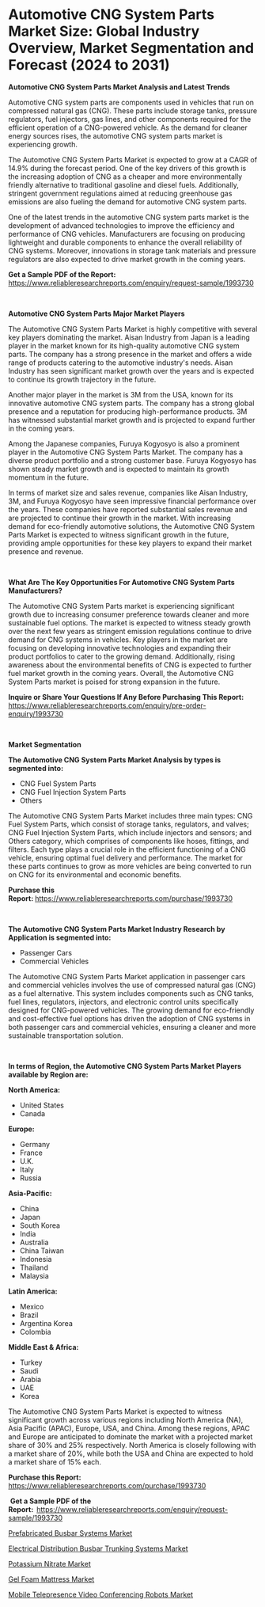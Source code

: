 <p><h1>Automotive CNG System Parts Market Size: Global Industry Overview, Market Segmentation and Forecast (2024 to 2031)</h1></p><p><strong>Automotive CNG System Parts Market Analysis and Latest Trends</strong></p>
<p><p>Automotive CNG system parts are components used in vehicles that run on compressed natural gas (CNG). These parts include storage tanks, pressure regulators, fuel injectors, gas lines, and other components required for the efficient operation of a CNG-powered vehicle. As the demand for cleaner energy sources rises, the automotive CNG system parts market is experiencing growth.</p><p>The Automotive CNG System Parts Market is expected to grow at a CAGR of 14.9% during the forecast period. One of the key drivers of this growth is the increasing adoption of CNG as a cheaper and more environmentally friendly alternative to traditional gasoline and diesel fuels. Additionally, stringent government regulations aimed at reducing greenhouse gas emissions are also fueling the demand for automotive CNG system parts.</p><p>One of the latest trends in the automotive CNG system parts market is the development of advanced technologies to improve the efficiency and performance of CNG vehicles. Manufacturers are focusing on producing lightweight and durable components to enhance the overall reliability of CNG systems. Moreover, innovations in storage tank materials and pressure regulators are also expected to drive market growth in the coming years.</p></p>
<p><strong>Get a Sample PDF of the Report:&nbsp;</strong> <a href="https://www.reliableresearchreports.com/enquiry/request-sample/1993730">https://www.reliableresearchreports.com/enquiry/request-sample/1993730</a></p>
<p>&nbsp;</p>
<p><strong>Automotive CNG System Parts Major Market Players</strong></p>
<p><p>The Automotive CNG System Parts Market is highly competitive with several key players dominating the market. Aisan Industry from Japan is a leading player in the market known for its high-quality automotive CNG system parts. The company has a strong presence in the market and offers a wide range of products catering to the automotive industry's needs. Aisan Industry has seen significant market growth over the years and is expected to continue its growth trajectory in the future.</p><p>Another major player in the market is 3M from the USA, known for its innovative automotive CNG system parts. The company has a strong global presence and a reputation for producing high-performance products. 3M has witnessed substantial market growth and is projected to expand further in the coming years.</p><p>Among the Japanese companies, Furuya Kogyosyo is also a prominent player in the Automotive CNG System Parts Market. The company has a diverse product portfolio and a strong customer base. Furuya Kogyosyo has shown steady market growth and is expected to maintain its growth momentum in the future.</p><p>In terms of market size and sales revenue, companies like Aisan Industry, 3M, and Furuya Kogyosyo have seen impressive financial performance over the years. These companies have reported substantial sales revenue and are projected to continue their growth in the market. With increasing demand for eco-friendly automotive solutions, the Automotive CNG System Parts Market is expected to witness significant growth in the future, providing ample opportunities for these key players to expand their market presence and revenue.</p></p>
<p>&nbsp;</p>
<p><strong>What Are The Key Opportunities For Automotive CNG System Parts Manufacturers?</strong></p>
<p><p>The Automotive CNG System Parts market is experiencing significant growth due to increasing consumer preference towards cleaner and more sustainable fuel options. The market is expected to witness steady growth over the next few years as stringent emission regulations continue to drive demand for CNG systems in vehicles. Key players in the market are focusing on developing innovative technologies and expanding their product portfolios to cater to the growing demand. Additionally, rising awareness about the environmental benefits of CNG is expected to further fuel market growth in the coming years. Overall, the Automotive CNG System Parts market is poised for strong expansion in the future.</p></p>
<p><strong>Inquire or Share Your Questions If Any Before Purchasing This Report:</strong> <a href="https://www.reliableresearchreports.com/enquiry/pre-order-enquiry/1993730">https://www.reliableresearchreports.com/enquiry/pre-order-enquiry/1993730</a></p>
<p>&nbsp;</p>
<p><strong>Market Segmentation</strong></p>
<p><strong>The Automotive CNG System Parts Market Analysis by types is segmented into:</strong></p>
<p><ul><li>CNG Fuel System Parts</li><li>CNG Fuel Injection System Parts</li><li>Others</li></ul></p>
<p><p>The Automotive CNG System Parts Market includes three main types: CNG Fuel System Parts, which consist of storage tanks, regulators, and valves; CNG Fuel Injection System Parts, which include injectors and sensors; and Others category, which comprises of components like hoses, fittings, and filters. Each type plays a crucial role in the efficient functioning of a CNG vehicle, ensuring optimal fuel delivery and performance. The market for these parts continues to grow as more vehicles are being converted to run on CNG for its environmental and economic benefits.</p></p>
<p><strong>Purchase this Report:&nbsp;</strong><a href="https://www.reliableresearchreports.com/purchase/1993730">https://www.reliableresearchreports.com/purchase/1993730</a></p>
<p>&nbsp;</p>
<p><strong>The Automotive CNG System Parts Market Industry Research by Application is segmented into:</strong></p>
<p><ul><li>Passenger Cars</li><li>Commercial Vehicles</li></ul></p>
<p><p>The Automotive CNG System Parts Market application in passenger cars and commercial vehicles involves the use of compressed natural gas (CNG) as a fuel alternative. This system includes components such as CNG tanks, fuel lines, regulators, injectors, and electronic control units specifically designed for CNG-powered vehicles. The growing demand for eco-friendly and cost-effective fuel options has driven the adoption of CNG systems in both passenger cars and commercial vehicles, ensuring a cleaner and more sustainable transportation solution.</p></p>
<p>&nbsp;</p>
<p><strong>In terms of Region, the Automotive CNG System Parts Market Players available by Region are:</strong></p>
<p>
    <p> <strong> North America: </strong>
        <ul>
            <li>United States</li>
            <li>Canada</li>
        </ul>
        </p> 
    <p> <strong> Europe: </strong>
        <ul>
            <li>Germany</li>
            <li>France</li>
            <li>U.K.</li>
            <li>Italy</li>
            <li>Russia</li>
        </ul>
        </p> 
    <p> <strong> Asia-Pacific: </strong>
        <ul>
            <li>China</li>
            <li>Japan</li>
            <li>South Korea</li>
            <li>India</li>
            <li>Australia</li>
            <li>China Taiwan</li>
            <li>Indonesia</li>
            <li>Thailand</li>
            <li>Malaysia</li>
        </ul>
        </p> 
    <p> <strong> Latin America: </strong>
        <ul>
            <li>Mexico</li>
            <li>Brazil</li>
            <li>Argentina Korea</li>
            <li>Colombia</li>
        </ul>
        </p> 
    <p> <strong> Middle East & Africa: </strong>
        <ul>
            <li>Turkey</li>
            <li>Saudi</li>
            <li>Arabia</li>
            <li>UAE</li>
            <li>Korea</li>
        </ul>
    </p>
    </p>
<p><p>The Automotive CNG System Parts Market is expected to witness significant growth across various regions including North America (NA), Asia Pacific (APAC), Europe, USA, and China. Among these regions, APAC and Europe are anticipated to dominate the market with a projected market share of 30% and 25% respectively. North America is closely following with a market share of 20%, while both the USA and China are expected to hold a market share of 15% each.</p></p>
<p><strong>Purchase this Report: </strong><a href="https://www.reliableresearchreports.com/purchase/1993730">https://www.reliableresearchreports.com/purchase/1993730</a></p>
<p>&nbsp;<strong>Get a Sample PDF of the Report:&nbsp;&nbsp;</strong><a href="https://www.reliableresearchreports.com/enquiry/request-sample/1993730">https://www.reliableresearchreports.com/enquiry/request-sample/1993730</a></p>
<p><strong></strong></p>
<p><p><a href="https://glittery-fuchsia-86a.notion.site/Prefabricated-Busbar-Systems-Market-Research-Report-Provides-Critical-Insights-that-can-help-Shape-B-baf9f8f1127a499ab2f827e944db7742">Prefabricated Busbar Systems Market</a></p><p><a href="https://acidic-farm-354.notion.site/Global-Electrical-Distribution-Busbar-Trunking-Systems-Market-by-Types-Applications-and-Major-Play-65b648d04f7f41868b6444ba05b7ce82">Electrical Distribution Busbar Trunking Systems Market</a></p><p><a href="https://view.publitas.com/reportprime-1/potassium-nitrate-market-a-comprehensive-report-of-its-market-share-growth-trends-2024-2031/">Potassium Nitrate Market</a></p><p><a href="https://view.publitas.com/reportprime-1/gel-foam-mattress-market-analysis-examines-its-scope-on-growth-opportunities-and-forecasted-trends-spanning-from-2024-to-2031/">Gel Foam Mattress Market</a></p><p><a href="https://glittery-fuchsia-86a.notion.site/Mobile-Telepresence-Video-Conferencing-Robots-Market-Size-Growth-Outlook-from-2024-to-2031-project-3bcd9bad8e304513a249d96a82bc3679">Mobile Telepresence Video Conferencing Robots Market</a></p></p>